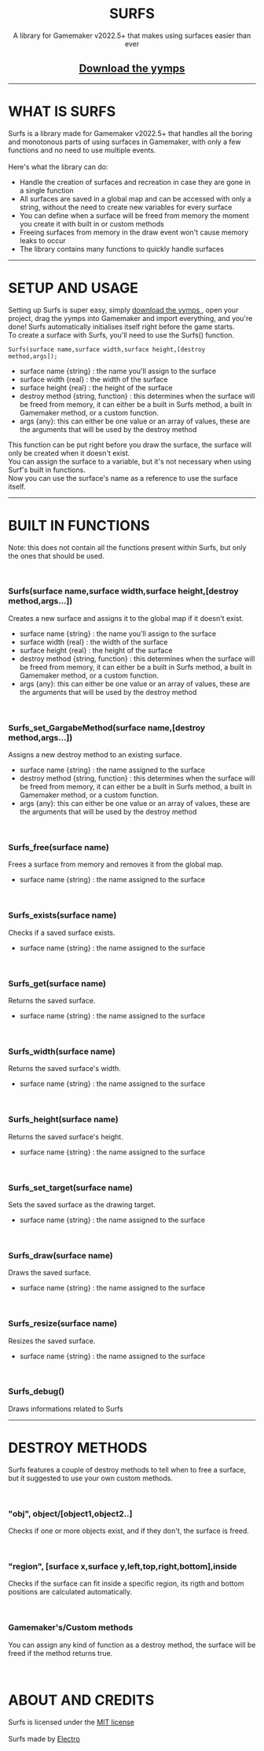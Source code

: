 <h1 align="center">SURFS</h1>
<p align="center" >
  A library for Gamemaker v2022.5+ that makes using surfaces easier than ever
 </p>
 <h2 align="center"><a href="https://github.com/ElectroDev1/Surfs/releases/tag/v1.0.0">Download the yymps </a></h2>
 
 <hr>
 
 # WHAT IS SURFS
 <p>
  Surfs is a library made for Gamemaker v2022.5+ that handles all the boring and monotonous parts of using surfaces in Gamemaker, with only a few functions and no need
  to use multiple events.
  <br><br>
  Here's what the library can do:
  <br>
  
  * Handle the creation of surfaces and recreation in case they are gone in a single function
  * All surfaces are saved in a global map and can be accessed with only a string, without the need to create new variables for every surface
  * You can define when a surface will be freed from memory the moment you create it with built in or custom methods
  * Freeing surfaces from memory in the draw event won't cause memory leaks to occur
  * The library contains many functions to quickly handle surfaces
  </p>
 <hr>
 
 # SETUP AND USAGE
 <p>
 Setting up Surfs is super easy, simply <a href="https://github.com/ElectroDev1/Surfs/releases/tag/v1.0.0">download the yymps </a>, 
  open your project, drag the yymps into Gamemaker and import everything, and you're done! Surfs automatically initialises itself right before the game starts.
  <br>
  To create a surface with Surfs, you'll need to use the Surfs() function.
  <br>
</p>  

 ```gml
Surfs(surface name,surface width,surface height,[destroy method,args]);
```
<p>
  
  * surface name {string} : the name you'll assign to the surface
  * surface width {real} : the width of the surface
  * surface height {real} : the height of the surface
  * destroy method {string, function} :
  this determines when the surface will be freed from memory, it can either be a <a>built in Surfs method</a>, a built in Gamemaker method, or a custom function.
  * args {any}: this can either be one value or an array of values, these are the arguments that will be used by the destroy method
  
  This function can be put right before you draw the surface, the surface will only be created when it doesn't exist.
  <br>
  You can assign the surface to a variable, but it's not necessary when using Surf's built in functions.
  <br>
  Now you can use the surface's name as a reference to use the surface itself.
 </p>
 <hr>
 
 # BUILT IN FUNCTIONS
 <p>Note: this does not contain all the functions present within Surfs, but only the ones that should be used.</p>
<br>
 <h3>Surfs(surface name,surface width,surface height,[destroy method,args...])</h3>
 <p>Creates a new surface and assigns it to the global map if it doesn't exist.
  
  * surface name {string} : the name you'll assign to the surface
  * surface width {real} : the width of the surface
  * surface height {real} : the height of the surface
  * destroy method {string, function} :
  this determines when the surface will be freed from memory, it can either be a <a>built in Surfs method</a>, a built in Gamemaker method, or a custom function.
  * args {any}: this can either be one value or an array of values, these are the arguments that will be used by the destroy method
</p>
 <br>
 <h3>Surfs_set_GargabeMethod(surface name,[destroy method,args...])</h3>
 <p>Assigns a new destroy method to an existing surface.

   * surface name {string} : the name assigned to the surface
   * destroy method {string, function} :
  this determines when the surface will be freed from memory, it can either be a <a>built in Surfs method</a>, a built in Gamemaker method, or a custom function.
  * args {any}: this can either be one value or an array of values, these are the arguments that will be used by the destroy method
</p>
 <br>
 <h3>Surfs_free(surface name)</h3>
 <p>Frees a surface from memory and removes it from the global map.

  * surface name {string} : the name assigned to the surface
</p>
 <br>
 <h3>Surfs_exists(surface name)</h3>
 <p>Checks if a saved surface exists.

  * surface name {string} : the name assigned to the surface
</p>
 <br>
 <h3>Surfs_get(surface name)</h3>
 <p>Returns the saved surface.

  * surface name {string} : the name assigned to the surface
</p>
 <br>
 <h3>Surfs_width(surface name)</h3>
 <p>Returns the saved surface's width.

  * surface name {string} : the name assigned to the surface
</p>
 <br>
 <h3>Surfs_height(surface name)</h3>
 <p>Returns the saved surface's height.

  * surface name {string} : the name assigned to the surface
</p>
 <br>
 <h3>Surfs_set_target(surface name)</h3>
 <p>Sets the saved surface as the drawing target.

  * surface name {string} : the name assigned to the surface
</p>
 <br>
 <h3>Surfs_draw(surface name)</h3>
 <p>Draws the saved surface.

  * surface name {string} : the name assigned to the surface
</p>
 <br>
 <h3>Surfs_resize(surface name)</h3>
 <p>Resizes the saved surface.

  * surface name {string} : the name assigned to the surface
</p>
 <br>
 <h3>Surfs_debug()</h3>
 <p>Draws informations related to Surfs
</p>

<hr>

# DESTROY METHODS

<p>Surfs features a couple of destroy methods to tell when to free a surface, but it suggested to use your own custom methods.
  </p>
 <br>
 <h3>"obj", object/[object1,object2..]</h3>
 <p>Checks if one or more objects exist, and if they don't, the surface is freed.</p>
 <br>
 <h3>"region", [surface x,surface y,left,top,right,bottom],inside</h3>
 <p>Checks if the surface can fit inside a specific region, its rigth and bottom positions are calculated automatically.</p>
 <br>
<h3>Gamemaker's/Custom methods</h3>
<p>You can assign any kind of function as a destroy method, the surface will be freed if the method returns true.</p>
<br>

# ABOUT AND CREDITS
Surfs is licensed under the <a href="https://github.com/ElectroDev1/Surfs/blob/main/LICENSE.md">MIT license</a>
<br><br>
Surfs made by <a href="https://github.com/ElectroDev1">Electro</a>
